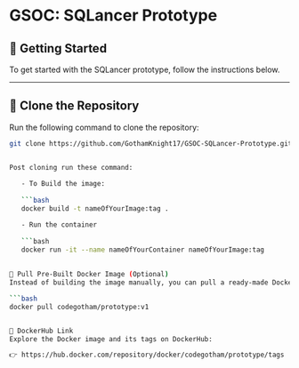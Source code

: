 # GSOC: SQLancer Prototype

## 🚀 Getting Started

To get started with the SQLancer prototype, follow the instructions below.

---

## 🔧 Clone the Repository

Run the following command to clone the repository:

```bash
git clone https://github.com/GothamKnight17/GSOC-SQLancer-Prototype.git


Post cloning run these command:
   
   - To Build the image:
   
   ```bash
   docker build -t nameOfYourImage:tag .

   - Run the container
   
   ```bash
   docker run -it --name nameOfYourContainer nameOfYourImage:tag
  
  
🐳 Pull Pre-Built Docker Image (Optional)
Instead of building the image manually, you can pull a ready-made Docker image:

```bash
docker pull codegotham/prototype:v1


🔗 DockerHub Link
Explore the Docker image and its tags on DockerHub:

👉 https://hub.docker.com/repository/docker/codegotham/prototype/tags
